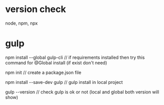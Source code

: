# version check
node, npm, npx


# gulp
npm install --global gulp-cli // if requirements installed then try this command for @Global install (if exist don't need)

npm init // create a package.json file

npm install --save-dev gulp // gulp install in local project

gulp --version // check gulp is ok or not (local and global both version will show)